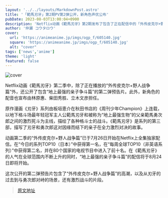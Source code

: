 ```yaml
---
layout: '../../layouts/MarkdownPost.astro'
title: '「範馬刃牙」第2期PV第2弾公开，新角色声优公布'
pubDate: 2023-08-03T13:00:04+0900
description: 'Netflix动画《範馬刃牙》第2期发布了包含了正在配信中的「外传皮克尔+野人战争篇」和「地上最强的亲子争斗篇」的PV第2弹。此外，还公布了新角色的声优为林原惠、柴田秀胜、立木文彦。'
author: '仲瀬 コウタロウ'
cover:
  url: 'https://animeanime.jp/imgs/ogp_f/605140.jpg'
  square: 'https://animeanime.jp/imgs/ogp_f/605140.jpg'
  alt: "cover"
tags: ['news','anime']
theme: 'light'
featured: false
---
```


![cover](https://animeanime.jp/imgs/ogp_f/605140.jpg)

Netflix动画《範馬刃牙》第二季中，除了正在播放的“外传皮克尔+野人战争篇”外，还公开了包含“地上最强的亲子争斗篇”的第二弹预告片。此外，新角色的配音也宣布由林原惠、柴田秀胜、立木文彦担任。

原作漫画《刃牙》系列由板垣恵介在秋田书店的《周刊少年Champion》上连载，以地下格斗场最年轻冠军主人公範馬刃牙和被称为“地上最强生物”的父亲範馬勇次郎之间的激烈死斗为主线，描绘了各种格斗士的战斗。《範馬刃牙》是系列的第三部，描写了刃牙和勇次郎这对因缘而结下的亲子在全力激烈对决的故事。

动画第二季的“外传皮克尔+野人战争篇”已于7月26日开始在Netflix上全集独家配信。在“今日的系列TOP10（日本）”中获得第一名，在“每周全球TOP10（非英语系列）”中获得第二名，并在80个国家的电视节目中进入了前十名。在《範馬刃牙》的人气在全球范围内不断上升的同时，“地上最强的亲子争斗篇”的配信将于8月24日即将开始。

这次公开的第二弹预告片包含了“外传皮克尔+野人战争篇”的高潮，以及从刃牙的过去到与勇次郎对峙的场景，还有激烈战斗的片段。

>[原文地址](https://animeanime.jp/article/2023/08/03/79051.html)  